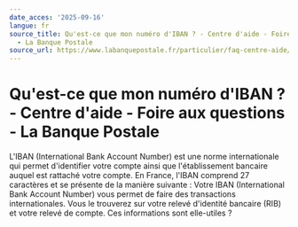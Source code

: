 ```yaml
---
date_acces: '2025-09-16'
langue: fr
source_title: Qu'est-ce que mon numéro d'IBAN ? - Centre d'aide - Foire aux questions
  - La Banque Postale
source_url: https://www.labanquepostale.fr/particulier/faq-centre-aide/espace-client/rib-et-iban.question.html/qu-est-ce-que-mon-numero-d-iban.html
---
```


# Qu'est-ce que mon numéro d'IBAN ? - Centre d'aide - Foire aux questions - La Banque Postale

L'IBAN (International Bank Account Number) est une norme internationale qui permet d'identifier votre compte ainsi que l'établissement bancaire auquel est rattaché votre compte.
En France, l'IBAN comprend 27 caractères et se présente de la manière suivante :
Votre IBAN (International Bank Account Number) vous permet de faire des transactions internationales. Vous le trouverez sur votre relevé d'identité bancaire (RIB) et votre relevé de compte.
Ces informations sont elle-utiles ?